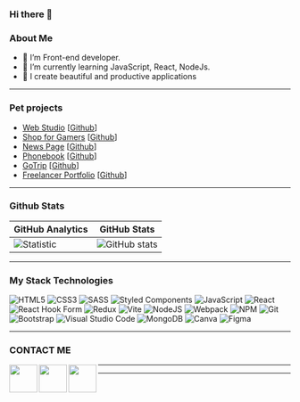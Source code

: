 ### Hi there 👋


### About Me
 - :telescope: I’m Front-end developer.
 - :seedling: I’m currently learning JavaScript, React, NodeJs.
 - :milky_way: I create beautiful and productive applications
---

### Pet projects 
- [Web Studio](https://sannyeks.github.io/goit-markup-hw-08/) [[Github](https://github.com/Sannyeks/goit-markup-hw-08)]
- [Shop for Gamers](https://sannyeks.github.io/shop-for-gamers/) [[Github](https://github.com/Sannyeks/shop-for-gamers)]
- [News Page](https://sannyeks.github.io/news-page/) [[Github](https://github.com/Sannyeks/news-page)]
- [Phonebook](https://sannyeks.github.io/goit-react-hw-08-phonebook/) [[Github](https://github.com/Sannyeks/goit-react-hw-08-phonebook)]
- [GoTrip](https://sannyeks.github.io/GoTrip/) [[Github](https://github.com/Sannyeks/GoTrip)]
- [Freelancer Portfolio](https://sannyeks.github.io/freelancer-portfolio/) [[Github](https://github.com/Sannyeks/freelancer-portfolio)]

---
### Github Stats
| **GitHub Analytics** | **GitHub Stats** |
|----------------------|---------------|
| ![Statistic](https://github-readme-stats.vercel.app/api/top-langs/?username=Sannyeks&layout=compact&theme=github_dark&border_color=1d1d1f&card_width=400) | ![GitHub stats](http://github-profile-summary-cards.vercel.app/api/cards/stats?username=Sannyeks&show_icons=true&theme=nord_dark&card_width=400)
---

### My Stack Technologies
![HTML5](https://img.shields.io/badge/html5-%23E34F26.svg?style=for-the-badge&logo=html5&logoColor=white) ![CSS3](https://img.shields.io/badge/css3-%231572B6.svg?style=for-the-badge&logo=css3&logoColor=white) ![SASS](https://img.shields.io/badge/SASS-hotpink.svg?style=for-the-badge&logo=SASS&logoColor=white) ![Styled Components](https://img.shields.io/badge/styled--components-DB7093?style=for-the-badge&logo=styled-components&logoColor=white) ![JavaScript](https://img.shields.io/badge/javascript-%23323330.svg?style=for-the-badge&logo=javascript&logoColor=%23F7DF1E) ![React](https://img.shields.io/badge/react-%2320232a.svg?style=for-the-badge&logo=react&logoColor=%2361DAFB) ![React Hook Form](https://img.shields.io/badge/React%20Hook%20Form-%23EC5990.svg?style=for-the-badge&logo=reacthookform&logoColor=white) ![Redux](https://img.shields.io/badge/redux-%23593d88.svg?style=for-the-badge&logo=redux&logoColor=white) ![Vite](https://img.shields.io/badge/vite-%23646CFF.svg?style=for-the-badge&logo=vite&logoColor=white) ![NodeJS](https://img.shields.io/badge/node.js-6DA55F?style=for-the-badge&logo=node.js&logoColor=white) ![Webpack](https://img.shields.io/badge/webpack-%238DD6F9.svg?style=for-the-badge&logo=webpack&logoColor=black) ![NPM](https://img.shields.io/badge/NPM-%23CB3837.svg?style=for-the-badge&logo=npm&logoColor=white) ![Git](https://img.shields.io/badge/git-%23F05033.svg?style=for-the-badge&logo=git&logoColor=white) ![Bootstrap](https://img.shields.io/badge/bootstrap-%238511FA.svg?style=for-the-badge&logo=bootstrap&logoColor=white) ![Visual Studio Code](https://img.shields.io/badge/Visual%20Studio%20Code-0078d7.svg?style=for-the-badge&logo=visual-studio-code&logoColor=white) ![MongoDB](https://img.shields.io/badge/MongoDB-%234ea94b.svg?style=for-the-badge&logo=mongodb&logoColor=white) ![Canva](https://img.shields.io/badge/Canva-%2300C4CC.svg?style=for-the-badge&logo=Canva&logoColor=white) ![Figma](https://img.shields.io/badge/figma-%23F24E1E.svg?style=for-the-badge&logo=figma&logoColor=white)

---

### CONTACT ME

[<img  align="left" src="https://user-images.githubusercontent.com/96209694/197350945-d92dab8d-5075-4a38-9065-25325ba8cac4.png" style="width:50px; height:50px" >](mailto:oleksandryushchenko13@gmail.com)
[<img align="left" src="https://user-images.githubusercontent.com/96209694/197349355-31009bb6-8171-4533-adf5-2d1f60d00230.png" style="width:50px; height:50px" >](https://www.linkedin.com/in/oleksandr-yushchenk0/) 
[<img align="left" src="https://github.com/gauravghongde/social-icons/blob/master/PNG/Color/Telegram.png" style="width:50px; height:50px" >](https://t.me/OleksandrYushchenko1)

---

---


<!--
**Sannyeks/sannyeks** is a ✨ _special_ ✨ repository because its `README.md` (this file) appears on your GitHub profile.
Here are some ideas to get you started:

- 🔭 I’m currently working on ...
- 🌱 I’m currently learning ...
- 👯 I’m looking to collaborate on ...
- 🤔 I’m looking for help with ...
- 💬 Ask me about ...
- 📫 How to reach me: ...
- 😄 Pronouns: ...
- ⚡ Fun fact: ...
-->
